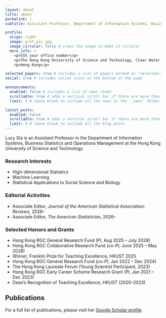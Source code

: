 ```yaml
---
layout: about
title: about
permalink: /
subtitle: Assistant Professor, Department of Information Systems, Business Statistics and Operations Management (ISOM), The Hong Kong University of Science and Technology (HKUST)

profile:
  align: right
  image: prof_pic.jpg
  image_circular: false # crops the image to make it circular
  more_info: >
    <p>555 your office number</p>
    <p>The Hong Kong University of Science and Technology, Clear Water Bay</p>
    <p>Hong Kong</p>

selected_papers: true # includes a list of papers marked as "selected={true}"
social: true # includes social icons at the bottom of the page

announcements:
  enabled: false # includes a list of news items
  scrollable: true # adds a vertical scroll bar if there are more than 3 news items
  limit: 5 # leave blank to include all the news in the `_news` folder

latest_posts:
  enabled: false
  scrollable: true # adds a vertical scroll bar if there are more than 3 new posts items
  limit: 3 # leave blank to include all the blog posts
---
```


Lucy Xia is an Assistant Professor in the Department of Information Systems, Business Statistics and Operations Management at the Hong Kong University of Science and Technology.

### Research Interests
- High-dimensional Statistics  
- Machine Learning  
- Statistical Applications to Social Science and Biology  

### Editorial Activities
- Associate Editor, *Journal of the American Statistical Association: Reviews*, 2026–  
- Associate Editor, *The American Statistician*, 2026–  

### Selected Honors and Grants
- Hong Kong RGC General Research Fund (PI, Aug 2025 – July 2028)  
- Hong Kong RGC Collaborative Research Fund (co-PI, June 2025 – May 2028)  
- Winner, Franklin Prize for Teaching Excellence, HKUST 2025  
- Hong Kong RGC General Research Fund (co-PI, Jan 2022 – Dec 2024)  
- The Hong Kong Laureate Forum (Young Scientist Participant, 2023)  
- Hong Kong RGC Early Career Scheme Research Grant (PI, Jan 2021 – Dec 2023)  
- Dean’s Recognition of Teaching Excellence, HKUST (2020–2023)  


## Publications
For a full list of publications, please visit her [Google Scholar profile](https://scholar.google.com/citations?user=KcoRj1sAAAAJ&hl=en).